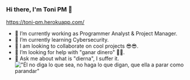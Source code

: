 ### Hi there, I'm Toni PM 👋

<!--
**toni-pm/toni-pm** is a ✨ _special_ ✨ repository because its `README.md` (this file) appears on your GitHub profile.

Here are some ideas to get you started:

- 🔭 I’m currently working on ...
- 🌱 I’m currently learning ...
- 👯 I’m looking to collaborate on ...
- 🤔 I’m looking for help with ...
- 💬 Ask me about ...
- 📫 How to reach me: ...
- 😄 Pronouns: ...
- ⚡ Fun fact: ...
-->

https://toni-pm.herokuapp.com/

- 🔭 I’m currently working as Programmer Analyst & Project Manager.
- 🌱 I’m currently learning Cybersecurity.
- 👯 I am looking to collaborate on cool projects 😎😎.
- 🤔 I’m looking for help with "ganar dinero" 🧐🧐.
- 💬 Ask me about what is "dierna", I suffer it.
!["Él no diga lo que sea, no haga lo que digan, que ella a parar como parandar"](https://c.tenor.com/-QOHAJE4P7UAAAAC/paranda-iker.gif "Él no diga lo que sea, no haga lo que digan, que ella a parar como parandar")

